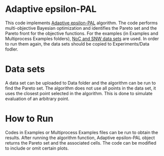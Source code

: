 # Adaptive epsilon-PAL
This code implements [Adaptive epsilon-PAL](https://arxiv.org/abs/2006.14061) algorithm. The code performs multi-objective Bayesian optimization and identifies the Pareto set and the Pareto front for the objective functions. For the examples (in Examples and Multiprocess Examples folders), [NoC and SNW data sets](http://www.spiral.net/software/pal.html) are used. In order to run them again, the data sets should be copied to Experiments/Data fodler. 

# Data sets
A data set can be uploaded to Data folder and the algorithm can be run to find the Pareto set. The algorithm does not use all points in the data set, it uses the closest point selected in the algorithm. This is done to simulate evaluation of an arbitrary point.

# How to Run
Codes in Examples or Multiprocess Examples files can be run to obtain the results. After running the algorithm function, Adaptive epsilon-PAL object returns the Pareto set and the associated cells. The code can be modified to include or omit certain plots.
